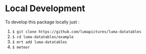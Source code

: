 # Local Development

To develop this package locally just :

1. `$ git clone https://github.com/lumapictures/luma-datatables`
2. `$ cd luma-datatables/example`
3. `$ mrt add luma-datatables`
4. `$ meteor`